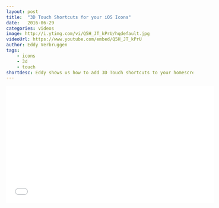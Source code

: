 ```yaml
---
layout: post
title:  "3D Touch Shortcuts for your iOS Icons"
date:   2016-06-29
categories: videos
image: http://i.ytimg.com/vi/Q5H_JT_kPrU/hqdefault.jpg
videoUrl: https://www.youtube.com/embed/Q5H_JT_kPrU
author: Eddy Verbruggen
tags: 
    - icons
    - 3d
    - touch
shortdesc: Eddy shows us how to add 3D Touch shortcuts to your homescreen icon, for added iOS pizzaz!
---
```

<iframe width="560" height="315" src="{{ videoUrl }}" frameborder="0" allowfullscreen></iframe>